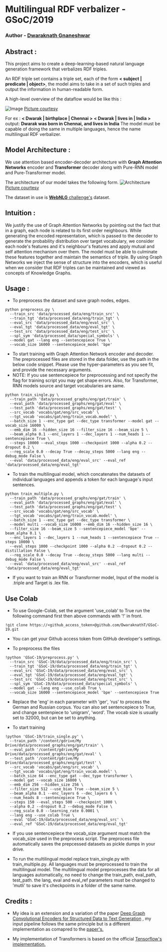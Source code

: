﻿# Multilingual RDF verbalizer - GSoC/2019
### Author - [Dwaraknath Gnaneshwar](https://github.com/DwaraknathT)

## Abstract :

This project aims to create a deep-learning-based natural language generation framework that verbalizes RDF triples.

An RDF triple set contains a triple set, each of the form **< subject | predicate | object>**, the model aims to take in a set of such triples and output the information in human-readable form.

A high-level overview of the dataflow would be like this :

![Image](https://raw.githubusercontent.com/DwaraknathT/GSoC-19/final/assets/rdf2nl.png)
[Picture courtesy](https://blog.dbpedia.org/2019/08/08/rdf2nl-generating-texts-from-rdf-data)



For ex :
**< Dwarak | birthplace | Chennai >** **< Dwarak | lives in | India >**
output:
**Dwarak was born in Chennai, and lives in India**
The model must be capable of doing the same in multiple languages, hence the name multilingual RDF verbalizer.

## Model Architecture :
We use attention based encoder-decoder architecture with **Graph Attention Networks** encoder and **Transformer** decoder along with Pure-RNN model and Pure-Transformer model.

The architecture of our model takes the following form.
![Architecture](https://raw.githubusercontent.com/DwaraknathT/GSoC-19/final/assets/architecture.jpg)
[Picture courtesy](https://arxiv.org/pdf/1804.00823.pdf)

The dataset in use is [**WebNLG** challenge's](http://webnlg.loria.fr/pages/challenge.html) dataset.

## Intuition :
We justify the use of Graph Attention Networks by pointing out the fact that in a graph, each node is related to its first order neighbours. While generating the encoded representation, which is passed to the decoder to generate the probability distribution over target vocabulary, we consider each node's features and it's neighbour's features and apply mutual and self attention mechanism over them. The model must be able to culminate these features together and maintain the semantics of triple. By using Graph Networks we inject the sense of structure into the encoders, which is useful when we consider that RDF triples can be maintained and viewed as concepts of Knowledge Graphs.

## Usage :

 - To preprocess the dataset and save graph nodes, edges.

```
python preprocess.py \
  --train_src 'data/processed_data/eng/train_src' \
  --train_tgt 'data/processed_data/eng/train_tgt' \
  --eval_src 'data/processed_data/eng/eval_src' \
  --eval_tgt 'data/processed_data/eng/eval_tgt' \
  --test_src 'data/processed_data/eng/test_src' \
  --spl_sym 'data/processed_data/special_symbols' \
  --model gat --lang eng --sentencepiece True \
  --vocab_size 16000 --sentencepiece_model 'bpe'
```
- To start training with Graph Attention Network encoder and decoder. The preprocessed files are stored in the data folder, use the path in the below code snippet. Please use the hyper-parameters as you see fit, and provide the necessary arguments.
- NOTE: If you use sentencepiece for preprocessing and not specify the flag for training script you may get shape errors. Also, for Transformer, RNN models source and target vocabularies are same.
```
python train_single.py \
  --train_path 'data/processed_graphs/eng/gat/train' \
  --eval_path 'data/processed_graphs/eng/gat/eval' \
  --test_path 'data/processed_graphs/eng/gat/test' \
  --src_vocab 'vocabs/gat/eng/src_vocab' \
  --tgt_vocab 'vocabs/gat/eng/train_vocab.model' \
  --batch_size 1 --enc_type gat --dec_type transformer --model gat --vocab_size 16000 \
  --emb_dim 16 --hidden_size 16 --filter_size 16 --beam_size 5 \
  --beam_alpha 0.1 --enc_layers 1 --dec_layers 1 --num_heads 1 --sentencepiece True \
  --steps 10000 --eval_steps 1000 --checkpoint 1000 --alpha 0.2 --dropout 0.2 \
  --reg_scale 0.0 --decay True --decay_steps 5000 --lang eng --debug_mode False \
  --eval 'data/processed_data/eng/eval_src' --eval_ref 'data/processed_data/eng/eval_tgt'

```
- To train the multilingual model, which concatenates the datasets of individual languages and appends a token for each language's input sentences.
```
python train_multiple.py \
  --train_path 'data/processed_graphs/eng/gat/train' \
  --eval_path 'data/processed_graphs/eng/gat/eval' \
  --test_path 'data/processed_graphs/eng/gat/test' \
  --src_vocab 'vocabs/gat/eng/src_vocab' \
  --tgt_vocab 'vocabs/gat/eng/train_vocab.model' \
  --batch_size 1 --enc_type gat --dec_type transformer \
  --model multi --vocab_size 16000 --emb_dim 16 --hidden_size 16 \
  --filter_size 16 --beam_size 5 --sentencepiece_model 'bpe' --beam_alpha 0.1 \
  --enc_layers 1 --dec_layers 1 --num_heads 1 --sentencepiece True --steps 10000 \
  --eval_steps 1000 --checkpoint 1000 --alpha 0.2 --dropout 0.2 --distillation False \
  --reg_scale 0.0 --decay True --decay_steps 5000 --lang multi --debug_mode False \
  --eval 'data/processed_data/eng/eval_src' --eval_ref 'data/processed_data/eng/eval_tgt'

```

- If you want to train an RNN or Transformer model, Input of the model is .triple and Target is .lex file.

## Use Colab
- To use Google-Colab, set the argument 'use_colab' to True run the following command first then above commands with '!' in front.
```
!git clone https://<github_access_token>@github.com/DwaraknathT/GSoC-19.git
```

- You can get your Github access token from GitHub developer's settings.


- To preprocess the files
```
!python 'GSoC-19/preprocess.py' \
  --train_src 'GSoC-19/data/processed_data/eng/train_src' \
  --train_tgt 'GSoC-19/data/processed_data/eng/train_tgt' \
  --eval_src 'GSoC-19/data/processed_data/eng/eval_src' \
  --eval_tgt 'GSoC-19/data/processed_data/eng/eval_tgt' \
  --test_src 'GSoC-19/data/processed_data/eng/test_src' \
  --spl_sym 'GSoC-19/data/processed_data/special_symbols' \
  --model gat --lang eng --use_colab True \
  --vocab_size 16000 --sentencepiece_model 'bpe' --sentencepiece True

```
- Replace the 'eng' in each parameter with 'ger', 'rus' to process the German and Russian corpus. You can also set sentencepiece to True, and change sentenpiece to 'unigram', 'word'. The vocab size is usually set to 32000, but can be set to anything.

- To start training
```
!python 'GSoC-19/train_single.py' \
  --train_path '/content/gdrive/My Drive/data/processed_graphs/eng/gat/train' \
  --eval_path '/content/gdrive/My Drive/data/processed_graphs/eng/gat/eval' \
  --test_path '/content/gdrive/My Drive/data/processed_graphs/eng/gat/test' \
  --src_vocab 'vocabs/gat/eng/src_vocab' \
  --tgt_vocab 'vocabs/gat/eng/train_vocab.model' \
  --batch_size 64 --enc_type gat --dec_type transformer \
  --model gat --vocab_size 16000 \
  --emb_dim 256 --hidden_size 256 \
  --filter_size 512 --use_bias True --beam_size 5 \
  --beam_alpha 0.1 --enc_layers 6 --dec_layers 6 \
  --num_heads 8 --sentencepiece True \
  --steps 150 --eval_steps 500 --checkpoint 1000 \
  --alpha 0.2 --dropout 0.2 --debug_mode False \
  --reg_scale 0.0 --learning_rate 0.0001 \
  --lang eng --use_colab True \
  --eval 'GSoC-19/data/processed_data/eng/eval_src' \
  --eval_ref 'GSoC-19/data/processed_data/eng/eval_tgt'
```
- If you use sentencepiece the vocab_size argument must match the vocab_size used in the preprocess script. The preprocess file automatically saves the prepcessed datasets as pickle dumps in your drive.

- To run the multilingual model replace train_single.py with train_multiple.py. All languages must be preprocessed to train the multilingual model. The multilingual model preprocesses the data for all languages automatically, no need to change the train_path, eval_path, test_path. the lang, eval and eval_ref parameters must be changed to 'mutli' to save it's checkpoints in a folder of the same name.

## Credits :
- My idea is an extension and a variation of the paper [Deep Graph Convolutional Encoders for
Structured Data to Text Generation](https://arxiv.org/pdf/1810.09995.pdf) , my input pipeline follows the same principle but is a different implementation as comapred to the [paper's.](https://github.com/diegma/graph-2-text)

- My implementation of Transformers is based on the official [Tensorflow's implementation.](https://github.com/tensorflow/models/tree/master/official/transformer) 
